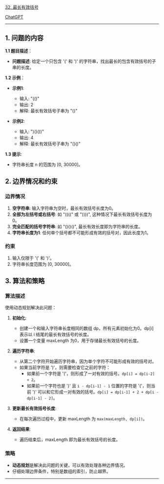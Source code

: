 [32. 最长有效括号](https://leetcode.cn/problems/longest-valid-parentheses)

[ChatGPT](https://chat.openai.com/share/43b6bbca-a70e-411d-8b88-e161aae4d601)

---

## 1. 问题的内容
**1.1 题目描述**：
- **问题描述**: 给定一个只包含 '(' 和 ')' 的字符串，找出最长的包含有效括号的子串的长度。

**1.2 示例**：
- **示例1**:
  - 输入: "(()"
  - 输出: 2
  - 解释: 最长有效括号子串为 "()"

- **示例2**:
  - 输入: ")()())"
  - 输出: 4
  - 解释: 最长有效括号子串为 "()()"

**1.3 提示**:
- 字符串长度 n 的范围为 [0, 30000]。

## 2. 边界情况和约束
### 边界情况

1. **空字符串**: 输入字符串为空时，最长有效括号长度为0。
2. **全部为左括号或右括号**: 如 "((((" 或 "))))", 这种情况下最长有效括号长度为0。
3. **完全匹配的括号字符串**: 如 "()()()", 最长有效长度即为字符串的长度。
4. **字符串长度为1**: 任何单个括号都不可能形成有效的括号对，因此长度为1。

### 约束

1. 输入仅限于 '(' 和 ')'。
2. 字符串长度范围为 [0, 30000]。


## 3. 算法和策略
### 算法描述

使用动态规划解决此问题：

1. **初始化**:
   - 创建一个和输入字符串长度相同的数组 dp，所有元素初始化为0。dp[i] 表示以 i 结尾的最长有效括号的长度。
   - 设置一个变量 maxLength 为0，用于存储最长有效括号的长度。

2. **遍历字符串**:
   - 从第二个字符开始遍历字符串，因为单个字符不可能形成有效的括号对。
   - 如果当前字符是 ')'，则需要检查它之前的字符：
     - 如果前一个字符是 '('，则形成了一对有效的括号。`dp[i] = dp[i-2] + 2`。
     - 如果前一个字符也是 ')' 且 `i - dp[i-1] - 1` 位置的字符是 '('，则当前 ')' 可以和它形成一对有效的括号。`dp[i] = dp[i-1] + 2 + dp[i - dp[i-1] - 2]`。

3. **更新最长有效括号长度**:
   - 在每次遍历过程中，更新 maxLength 为 `max(maxLength, dp[i])`。

4. **返回结果**:
   - 遍历结束后，maxLength 即为最长有效括号的长度。

### 策略

- **动态规划**是解决此问题的关键，可以有效处理各种边界情况。
- 仔细处理边界条件，特别是数组的索引，防止越界。

---
